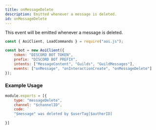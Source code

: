 ```yaml
---
title: onMessageDelete
description: Emitted whenever a message is deleted.
id: onMessageDelete
---
```


This event will be emitted whenever a message is deleted.

```javascript
const { AoiClient, LoadCommands } = require("aoi.js");

const bot = new AoiClient({
    token: "DISCORD BOT TOKEN",
    prefix: "DISCORD BOT PREFIX",
    intents: ["MessageContent", "Guilds", "GuildMessages"],
    events: ["onMessage", "onInteractionCreate", "onMessageDelete"]
});
```

### Example Usage

```javascript
module.exports = [{
    type: "messageDelete",
    channel: "$channelID",
    code: `
    "$message" was deleted by $userTag[$authorID]
    `
}]
```